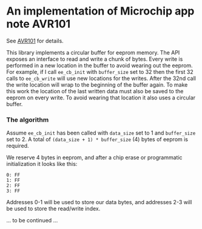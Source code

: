 # An implementation of Microchip app note AVR101

See [AVR101](http://ww1.microchip.com/downloads/en/AppNotes/doc2526.pdf) for details.

This library implements a circular buffer for eeprom memory. The API exposes an interface to read and write a chunk of bytes. Every write is performed in a new location in the buffer to avoid wearing out the eeprom. For example, if I call `ee_cb_init` with `buffer_size` set to 32 then the first 32 calls to `ee_cb_write` will use new locations for the writes. After the 32nd call the write location will wrap to the beginning of the buffer again. To make this work the location of the last written data must also be saved to the eeprom on every write. To avoid wearing that location it also uses a circular buffer.

### The algorithm

Assume `ee_cb_init` has been called with `data_size` set to 1 and `buffer_size` set to 2. A total of `(data_size + 1) * buffer_size` (4) bytes of eeprom is required.

We reserve 4 bytes in eeprom, and after a chip erase or programmatic initialization it looks like this: 

```
0: FF
1: FF
2: FF
3: FF
```

Addresses 0-1 will be used to store our data bytes, and addresses 2-3 will be used to store the read/write index.

... to be continued ...